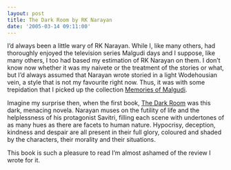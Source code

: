 ```yaml
---
layout: post
title: The Dark Room by RK Narayan
date: '2005-03-14 09:11:00'
---
```


I&rsquo;d always been a little wary of RK Narayan. While I, like many others, had thoroughly enjoyed the television series Malgudi days and I suppose, like many others, I too had based my estimation of RK Narayan on them. I don&rsquo;t know now whether it was my naivete or the treatment of the stories or what, but I&rsquo;d always assumed that Narayan wrote storied in a light Wodehousian vein, a style that is not my favourite right now. Thus, it was with some trepidation that I picked up the collection <a href="http://fabmall.com/Stores/misc/frmMainFrame.asp?Files=FDL&amp;catalogId=Books&amp;ProductId=014100245X&amp;ActualCatalog=Books" target="_blank">Memories of Malgudi</a>.

Imagine my surprise then, when the first book, <a href="http://fabmall.com/Stores/misc/frmMainFrame.asp?Files=FDL&amp;catalogId=Books&amp;ProductId=8185986029&amp;ActualCatalog=Books" target="_blank">The Dark Room</a> was this dark, menacing novela. Narayan muses on the futility of life and the helplessness of his protagonist Savitri, filling each scene with undertones of as many hues as there are facets to human nature. Hypocrisy, deception, kindness and despair are all present in their full glory, coloured and shaded by the characters, their morality and their situations.

This book is such a pleasure to read I&rsquo;m almost ashamed of the review I wrote for it.